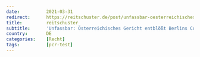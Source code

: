 ```yaml
---
date:          2021-03-31
redirect:      https://reitschuster.de/post/unfassbar-oesterreichisches-gericht-entbloesst-berlins-corona-politik/
title:         reitschuster
subtitle:      'Unfassbar: Österreichisches Gericht entblößt Berlins Corona-Politik'
country:       DE
categories:    [Recht]
tags:          [pcr-test]
---
```

